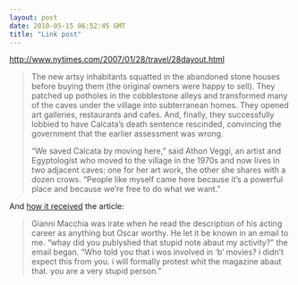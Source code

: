 ```yaml
---
layout: post
date: 2010-05-15 06:52:45 GMT
title: "Link post"
---
```

<http://www.nytimes.com/2007/01/28/travel/28dayout.html>

> The new artsy inhabitants squatted in the abandoned stone houses before buying them (the original owners were happy to sell). They patched up potholes in the cobblestone alleys and transformed many of the caves under the village into subterranean homes. They opened art galleries, restaurants and cafes. And, finally, they successfully lobbied to have Calcata’s death sentence rescinded, convincing the government that the earlier assessment was wrong.
>
> “We saved Calcata by moving here,” said Athon Veggi, an artist and Egyptologist who moved to the village in the 1970s and now lives in two adjacent caves: one for her art work, the other she shares with a dozen crows. “People like myself came here because it’s a powerful place and because we’re free to do what we want.” 

And [how it received](http://www.worldhum.com/print/item/features/on-the-perils-and-popularity-of-travel-writing-20090704/) the article:

> Gianni Macchia was irate when he read the description of his acting career as anything but Oscar worthy. He let it be known in an email to me. “whay did you publyshed that stupid note abaut my activity?” the email began. “Who told you that i wos involved in ‘b’ movies? i didn’t expect this from you. i will formally protest whit the magazine abaut that. you are a very stupid person.” 